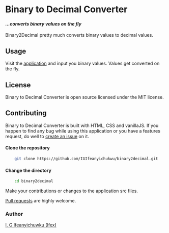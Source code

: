# Binary to Decimal Converter

#### _...converts binary values on the fly_

Binary2Decimal pretty much converts binary values to decimal values.

## Usage

Visit the [application](https://IGIfeanyichukwu.github.io/binary2decimal) and input you binary values. Values get converted on the fly.


## License

Binary to Decimal Converter is open source licensed under the MIT license.

## Contributing

Binary to Decimal Converter is built with HTML, CSS and vanillaJS. If you happen to find any bug while using this application or you have a features request, do well to [create an issue](https://github.com/IGIfeanyichukwu/binary2decimal/issues) on it.

#### Clone the repository 

```bash
    git clone https://github.com/IGIfeanyichukwu/binary2decimal.git
```

#### Change the directory

```bash
    cd binary2decimal
```


Make your contributions or changes to the application src files.


[Pull requests](https://github.com/IGIfeanyichukwu/binary2decimal/pulls) are highly welcome.


### Author
[I. G Ifeanyichuwku (Ifex)](https://ig-ifex.netlify.app)